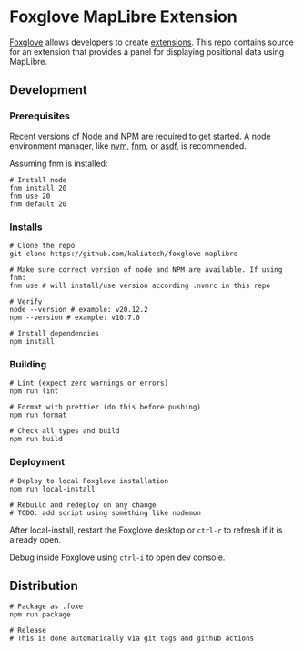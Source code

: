 # Foxglove MapLibre Extension

[Foxglove](https://foxglove.dev) allows developers to create [extensions](https://docs.foxglove.dev/docs/visualization/extensions/introduction). This repo contains source for an extension that provides a panel for displaying positional data using MapLibre.

## Development

### Prerequisites
Recent versions of Node and NPM are required to get started. A node environment manager,
like [nvm](https://github.com/nvm-sh/nvm), [fnm](https://github.com/Schniz/fnm),
or [asdf](https://asdf-vm.com/), is recommended.

Assuming fnm is installed:

```shell
# Install node
fnm install 20
fnm use 20
fnm default 20
```

### Installs

```shell
# Clone the repo
git clone https://github.com/kaliatech/foxglove-maplibre

# Make sure correct version of node and NPM are available. If using fnm:
fnm use # will install/use version according .nvmrc in this repo

# Verify
node --version # example: v20.12.2
npm --version # example: v10.7.0

# Install dependencies
npm install
```

### Building
```shell
# Lint (expect zero warnings or errors)
npm run lint

# Format with prettier (do this before pushing)
npm run format

# Check all types and build
npm run build
```

### Deployment
```shell
# Deploy to local Foxglove installation
npm run local-install

# Rebuild and redeploy on any change
# TODO: add script using something like nodemon

```

After local-install, restart the Foxglove desktop or `ctrl-r` to refresh if it is already open.

Debug inside Foxglove using `ctrl-i` to open dev console.


## Distribution

```shell
# Package as .foxe
npm run package

# Release
# This is done automatically via git tags and github actions
```